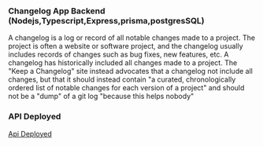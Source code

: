 <h3>Changelog App Backend (Nodejs,Typescript,Express,prisma,postgresSQL)</h3>
<p>A changelog is a log or record of all notable changes made to a project.
The project is often a website or software project, and the changelog usually includes records of changes such as bug fixes, new features, etc.
A changelog has historically included all changes made to a project. The "Keep a Changelog" site instead advocates that a changelog not include all changes, 
  but that it should instead contain "a curated, chronologically ordered list of notable changes for each version of a project" 
  and should not be a "dump" of a git log "because this helps nobody"
</p>

<h3>API Deployed</h3>

[Api Deployed](https://changelog-api-kvcr.onrender.com)
